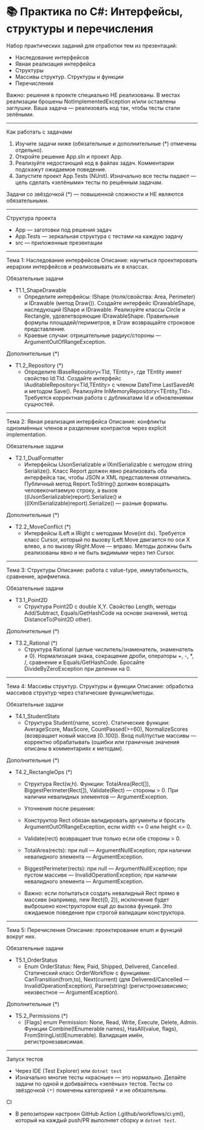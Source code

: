 # 📚 Практика по C#: Интерфейсы, структуры и перечисления

Набор практических заданий для отработки тем из презентаций:
- Наследование интерфейсов
- Явная реализация интерфейса
- Структуры
- Массивы структур. Структуры и функции
- Перечисления

Важно: решения в проекте специально НЕ реализованы. В местах реализации брошены NotImplementedException и/или оставлены заглушки. Ваша задача — реализовать код так, чтобы тесты стали зелёными.

---

Как работать с задачами
1. Изучите задачи ниже (обязательные и дополнительные (*) отмечены отдельно).
2. Откройте решение App.sln и проект App.
3. Реализуйте недостающий код в файлах задач. Комментарии подскажут ожидаемое поведение.
4. Запустите проект App.Tests (NUnit). Изначально все тесты падают — цель сделать «зелёными» тесты по решённым задачам.

Задачи со звёздочкой (*) — повышенной сложности и НЕ являются обязательными.

---

Структура проекта
- App — заготовки под решения задач
- App.Tests — зеркальная структура с тестами на каждую задачу
- src — приложенные презентации

---

Тема 1: Наследование интерфейсов
Описание: научиться проектировать иерархии интерфейсов и реализовывать их в классах.

Обязательные задачи
- T1.1_ShapeDrawable
  - Определите интерфейсы: IShape (поля/свойства: Area, Perimeter) и IDrawable (метод Draw()). Создайте интерфейс IDrawableShape, наследующий IShape и IDrawable. Реализуйте классы Circle и Rectangle, удовлетворяющие IDrawableShape. Правильные формулы площадей/периметров, в Draw возвращайте строковое представление.
  - Краевые случаи: отрицательные радиус/стороны — ArgumentOutOfRangeException.

Дополнительные (*)
- T1.2_Repository (*)
  - Определите IBaseRepository<TId, TEntity>, где TEntity имеет свойство Id:TId. Создайте интерфейс IAuditableRepository<TId,TEntity> с членом DateTime LastSavedAt и методом Save(). Реализуйте InMemoryRepository<TEntity,TId>. Требуется корректная работа с дубликатами Id и обновлениями сущностей.

---

Тема 2: Явная реализация интерфейса
Описание: конфликты одноимённых членов и разделение контрактов через explicit implementation.

Обязательные задачи
- T2.1_DualFormatter
  - Интерфейсы IJsonSerializable и IXmlSerializable с методом string Serialize(). Класс Report должен явно реализовать оба интерфейса так, чтобы JSON и XML представления отличались. Публичный метод Report.ToString() должен возвращать человекочитаемую строку, а вызов ((IJsonSerializable)report).Serialize() и ((IXmlSerializable)report).Serialize() — разные форматы.

Дополнительные (*)
- T2.2_MoveConflict (*)
  - Интерфейсы ILeft и IRight с методами Move(int dx). Требуется класс Cursor, который по вызову ILeft.Move двигается по оси X влево, а по вызову IRight.Move — вправо. Методы должны быть реализованы явно и не быть видимыми через тип Cursor.

---

Тема 3: Структуры
Описание: работа с value-type, иммутабельность, сравнение, арифметика.

Обязательные задачи
- T3.1_Point2D
  - Структура Point2D с double X,Y. Свойство Length, методы Add/Subtract, Equals/GetHashCode на основе значений, метод DistanceTo(Point2D other).

Дополнительные (*)
- T3.2_Rational (*)
  - Структура Rational (целые числитель/знаменатель, знаменатель ≠ 0). Нормализация знака, сокращение дроби, операторы +, -, *, /, сравнение и Equals/GetHashCode. Бросайте DivideByZeroException при делении на 0.

---

Тема 4: Массивы структур. Структуры и функции
Описание: обработка массивов структур через статические функции/методы.

Обязательные задачи
- T4.1_StudentStats
  - Структура Student{name, score}. Статические функции: AverageScore, MaxScore, CountPassed(>=60), NormalizeScores (возвращает новый массив [0..100]). Вход null/пустые массивы — корректно обрабатывать (ошибки или граничные значения описаны в комментариях к методам).

Дополнительные (*)
- T4.2_RectangleOps (*)
  - Структура Rect(w,h). Функции: TotalArea(Rect[]), BiggestPerimeter(Rect[]), Validate(Rect) — стороны > 0. При наличии невалидных элементов — ArgumentException.

  - Уточнения после решения:
  - Конструктор Rect обязан валидировать аргументы и бросать ArgumentOutOfRangeException, если width <= 0 или height <= 0.
  - Validate(rect) возвращает true только если обе стороны > 0.
  - TotalArea(rects): при null — ArgumentNullException; при наличии невалидного элемента — ArgumentException.
  - BiggestPerimeter(rects): при null — ArgumentNullException; при пустом массиве — InvalidOperationException; при наличии невалидного элемента — ArgumentException.
  - Важно: если попытаться создать невалидный Rect прямо в массиве (например, new Rect(0, 2)), исключение будет выброшено конструктором ещё до вызова функций. Это ожидаемое поведение при строгой валидации конструктора.
---

Тема 5: Перечисления
Описание: проектирование enum и функций вокруг них.

Обязательные задачи
- T5.1_OrderStatus
  - Enum OrderStatus: New, Paid, Shipped, Delivered, Cancelled. Статический класс OrderWorkflow с функциями: CanTransition(from,to), Next(current) (для Delivered/Cancelled — InvalidOperationException), Parse(string) (регистронезависимо; неизвестное — ArgumentException).

Дополнительные (*)
- T5.2_Permissions (*)
  - [Flags] enum Permission: None, Read, Write, Execute, Delete, Admin. Функции Combine(IEnumerable<string> names), HasAll(value, flags), FromStringList(IEnumerable<string>). Валидация имён, регистронезависимая.

---

Запуск тестов
- Через IDE (Test Explorer) или `dotnet test`
- Изначально многие тесты «красные» — это нормально. Делайте задачи по одной и добивайтесь «зелёных» тестов. Тесты со звёздочкой `(*)` помечены категорией `*` и не обязательны.

CI
- В репозитории настроен GitHub Action (.github/workflows/ci.yml), который на каждый push/PR выполняет сборку и `dotnet test`.
